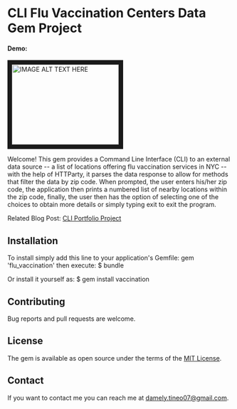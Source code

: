 # CLI Flu Vaccination Centers Data Gem Project
#### Demo:
<a href="http://www.youtube.com/watch?feature=player_embedded&v=TBF4YtSy7oM
" target="_blank"><img src="http://img.youtube.com/vi/TBF4YtSy7oM/0.jpg" 
alt="IMAGE ALT TEXT HERE" width="240" height="180" border="10" /></a>

Welcome! This gem provides a Command Line Interface (CLI) to an external data source -- a list of locations offering flu vaccination services in NYC -- with the help of HTTParty, it parses the data response to allow for methods that filter the data by zip code. When prompted, the user enters his/her zip code, the application then prints a numbered list of nearby locations within the zip code, finally, the user then has the option of selecting one of the choices to obtain more details or simply typing exit to exit the program. 

Related Blog Post:
[CLI Portfolio Project](https://mely07.github.io/cli_portfolio_project)

## Installation 
To install simply add this line to your application's Gemfile: gem 'flu_vaccination' then execute: $ bundle

Or install it yourself as: $ gem install vaccination

## Contributing

Bug reports and pull requests are welcome. 

## License

The gem is available as open source under the terms of the [MIT License](https://opensource.org/licenses/MIT).


## Contact
If you want to contact me you can reach me at damely.tineo07@gmail.com.
